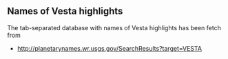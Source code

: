 ## Names of Vesta highlights

The tab-separated database with names of Vesta highlights has been fetch from
* http://planetarynames.wr.usgs.gov/SearchResults?target=VESTA
